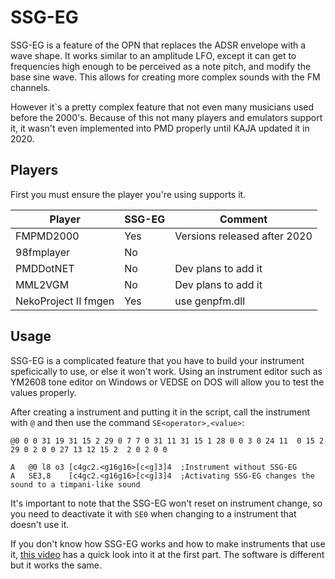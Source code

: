 # SSG-EG

SSG-EG is a feature of the OPN that replaces the ADSR envelope with a wave shape. It works similar to an amplitude LFO, except it can get to frequencies high enough to be perceived as a note pitch, and modify the base sine wave. This allows for creating more complex sounds with the FM channels.

However it`s a pretty complex feature that not even many musicians used before the 2000's. Because of this not many players and emulators support it, it wasn't even implemented into PMD properly until KAJA updated it in 2020.

## Players

First you must ensure the player you're using supports it.

| Player | SSG-EG | Comment |
| ------ | ------ | ------- |
| FMPMD2000 | Yes | Versions released after 2020 |
| 98fmplayer | No | |
| PMDDotNET | No | Dev plans to add it |
| MML2VGM | No | Dev plans to add it |
| NekoProject II fmgen | Yes | use genpfm.dll |

## Usage

SSG-EG is a complicated feature that you have to build your instrument speficically to use, or else it won't work. Using an instrument editor such as YM2608 tone editor on Windows or VEDSE on DOS will allow you to test the values properly.

After creating a instrument and putting it in the script, call the instrument with `@` and then use the command `SE<operator>,<value>`:

```
@0 0 0 31 19 31 15 2 29 0 7 7 0 31 11 31 15 1 28 0 0 3 0 24 11  0 15 2 29 0 2 0 0 27 13 12 15 2  2 0 2 0 0

A	@0 l8 o3 [c4gc2.<g16g16>[c<g]3]4  ;Instrument without SSG-EG
A	SE3,8    [c4gc2.<g16g16>[c<g]3]4  ;Activating SSG-EG changes the sound to a timpani-like sound
```

It's important to note that the SSG-EG won't reset on instrument change, so you need to deactivate it with `SE0` when changing to a instrument that doesn't use it.

If you don't know how SSG-EG works and how to make instruments that use it, [this video](https://youtu.be/IKOR0TUlnWU) has a quick look into it at the first part. The software is different but it works the same.